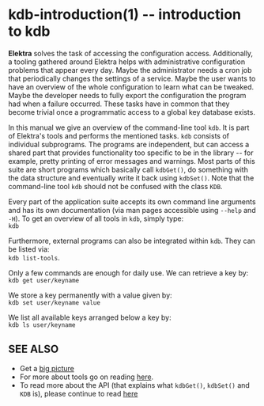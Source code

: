kdb-introduction(1) -- introduction to kdb
==========================================

**Elektra** solves the task of accessing the configuration access.
Additionally, a tooling gathered around Elektra helps with
administrative configuration problems that appear every day.
Maybe the administrator needs a cron job that periodically changes the
settings of a service.  Maybe the user wants to have an overview of the
whole configuration to learn what can be tweaked.  Maybe the developer
needs to fully export the configuration the program had when a failure
occurred.  These tasks have in common that they become trivial once a
programmatic access to a global key database exists.

In this manual we give an overview of the command-line tool `kdb`. It
is part of Elektra's tools and performs the mentioned tasks.
`kdb` consists of individual subprograms.  The programs are independent,
but can access a shared part that provides functionality too specific to
be in the library -- for example, pretty printing of error messages and
warnings.  Most parts of this suite are short programs which basically
call `kdbGet()`, do something with the data structure and eventually
write it back using `kdbSet()`.  Note that the command-line tool `kdb`
should not be confused with the class `KDB`.

Every part of the application suite accepts its own command line arguments
and has its own documentation (via man pages accessible using `--help`
and `-H`).  To get an overview of all tools in `kdb`, simply type:  
`kdb`

Furthermore, external programs can also be integrated within
`kdb`. They can be listed via:  
`kdb list-tools`.

Only a few commands are enough for daily use.
We can retrieve a key by:  
`kdb get user/keyname`

We store a key permanently with a value given by:  
`kdb set user/keyname value`

We list all available keys arranged below a key by:  
`kdb ls user/keyname`


## SEE ALSO

- Get a [big picture](/doc/BIGPICTURE.md)
- For more about tools go on reading [here](/doc/help/kdb.md).
- To read more about the API (that explains what `kdbGet()`, `kdbSet()` and `KDB` is),
  please continue to read [here](http://doc.libelektra.org/api/current/html)
